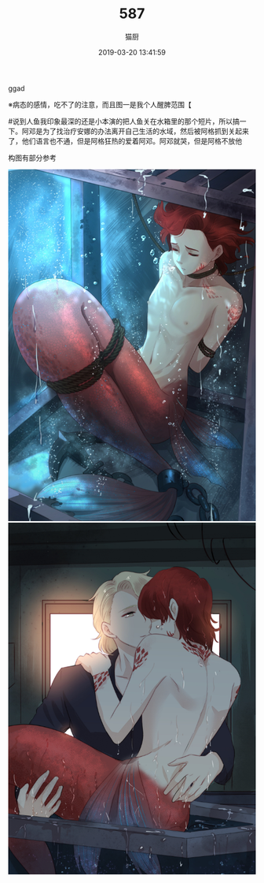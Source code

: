 ﻿---
layout: post
title: 587
date: 2019-03-20 13:41:59
updated: 2019-03-21 03:43:05
comments: true
categories: [Photo]
tags: [ggad, 格邓]
author: "猫厨"
description: ""
toc: true
---

<p>ggad</p> 

<p>※病态的感情，吃不了的注意，而且图一是我个人醒脾范围【</p> 
<p>#说到人鱼我印象最深的还是小本演的把人鱼关在水箱里的那个短片，所以搞一下。阿邓是为了找治疗安娜的办法离开自己生活的水域，然后被阿格抓到关起来了，他们语言也不通，但是阿格狂热的爱着阿邓。阿邓就哭，但是阿格不放他</p> 
<p>构图有部分参考</p>

![](https://raw.githubusercontent.com/alicewish/meowchain247/master/Unnatural-002-000.jpg)
![](https://raw.githubusercontent.com/alicewish/meowchain247/master/dd2mc9n-2054a023-5405-4f9f-99e9-8b3b4494db50.jpg)